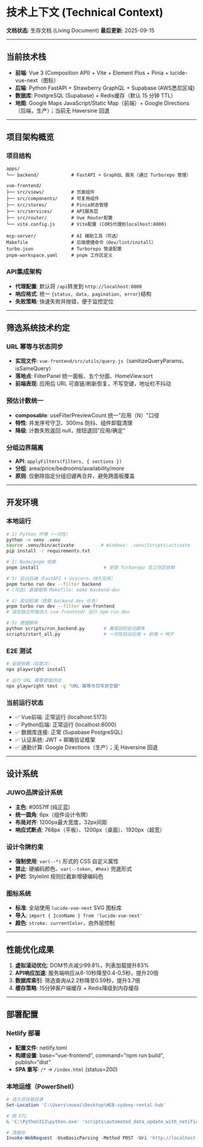 # 技术上下文 (Technical Context)

**文档状态**: 生存文档 (Living Document)
**最后更新**: 2025-09-15

---

## 当前技术栈

- **前端**: Vue 3 (Composition API) + Vite + Element Plus + Pinia + lucide-vue-next（图标）
- **后端**: Python FastAPI + Strawberry GraphQL + Supabase (AWS悉尼区域)
- **数据库**: PostgreSQL (Supabase) + Redis缓存（默认 15 分钟 TTL）
- **地图**: Google Maps JavaScript/Static Map（前端）+ Google Directions（后端，生产）；当前无 Haversine 回退

---

## 项目架构概览

### 项目结构
```
apps/
└── backend/            # FastAPI + GraphQL 服务（通过 Turborepo 管理）

vue-frontend/
├── src/views/          # 页面组件
├── src/components/     # 可复用组件
├── src/stores/         # Pinia状态管理
├── src/services/       # API服务层
├── src/router/         # Vue Router配置
└── vite.config.js      # Vite配置 (CORS代理到localhost:8000)

mcp-server/             # AI 辅助工具（可选）
Makefile                # 后端便捷命令（dev/lint/install）
turbo.json              # Turborepo 管道配置
pnpm-workspace.yaml     # pnpm 工作区定义
```

### API集成架构
- **代理配置**: 默认将 `/api`转发到 `http://localhost:8000`
- **响应格式**: 统一 `{status, data, pagination, error}`结构
- **失败策略**: 快速失败并抛错，便于监控定位

---

## 筛选系统技术约定

### URL 幂等与状态同步
- **实现文件**: `vue-frontend/src/utils/query.js`（sanitizeQueryParams、isSameQuery）
- **落地点**: FilterPanel 统一面板、五个分面、HomeView.sort
- **前端表现**: 应用后 URL 可直链/刷新恢复，不写空键，地址栏不抖动

### 预估计数统一
- **composable**: useFilterPreviewCount 统一"应用（N）"口径
- **特性**: 并发序号守卫、300ms 防抖、组件卸载清理
- **降级**: 计数失败返回 null，按钮退回"应用/确定"

### 分组边界隔离
- **API**: `applyFilters(filters, { sections })`
- **分组**: area/price/bedrooms/availability/more
- **原则**: 仅删除指定分组旧键再合并，避免跨面板覆盖

---

## 开发环境

### 本地运行
```bash
# 1) Python 环境（一次性）
python -m venv .venv
source .venv/bin/activate          # Windows: .venv\Scripts\activate
pip install -r requirements.txt

# 2) Node/pnpm 依赖
pnpm install                        # 安装 Turborepo 及工作区依赖

# 3) 启动后端（FastAPI + Uvicorn，持久任务）
pnpm turbo run dev --filter backend
# (可选) 直接使用 Makefile: make backend-dev

# 4) 启动前端（依赖 backend dev 任务）
pnpm turbo run dev --filter vue-frontend
# 或在独立终端进入 vue-frontend/ 运行 npm run dev

# 5) 便捷脚本
python scripts/run_backend.py       # 兼容旧的启动脚本
scripts/start_all.py                # 一次性启动后端 + 前端 + MCP
```

### E2E 测试
```bash
# 安装依赖（如首次）
npx playwright install

# 运行 URL 幂等冒烟测试
npx playwright test -g "URL 幂等与仅写非空键"
```

### 当前运行状态
- ✅ Vue前端: 正常运行 (localhost:5173)
- ✅ Python后端: 正常运行 (localhost:8000)
- ✅ 数据库连接: 正常 (Supabase PostgreSQL)
- ✅ 认证系统: JWT + 邮箱验证框架
- ✅ 通勤计算: Google Directions（生产）；无 Haversine 回退

---

## 设计系统

### JUWO品牌设计系统
- **主色**: #0057ff (纯正蓝)
- **统一圆角**: 6px（组件设计令牌）
- **布局对齐**: 1200px最大宽度，32px间距
- **响应式断点**: 768px（平板）、1200px（桌面）、1920px（超宽）

### 设计令牌约束
- **强制使用**: `var(--*)` 形式的 CSS 自定义属性
- **禁止**: 硬编码颜色、`var(--token, #hex)` 兜底形式
- **护栏**: Stylelint 规则拦截新增硬编码色

### 图标系统
- **标准**: 全站使用 `lucide-vue-next` SVG 图标库
- **导入**: `import { IconName } from 'lucide-vue-next'`
- **颜色**: `stroke: currentColor`，由外层控制

---

## 性能优化成果

1. **虚拟滚动优化**: DOM节点减少99.8%，列表加载提升83%
2. **API响应加速**: 服务端响应从8-10秒降至0.4-0.5秒，提升20倍
3. **数据库索引**: 筛选查询从2.2秒降至0.59秒，提升3.7倍
4. **缓存策略**: 15分钟客户端缓存 + Redis降级到内存缓存

---

## 部署配置

### Netlify 部署
- **配置文件**: netlify.toml
- **构建设置**: base="vue-frontend", command="npm run build", publish="dist"
- **SPA 重写**: `/*` → `/index.html` (status=200)

### 本地运维（PowerShell）
```powershell
# 进入项目根目录
Set-Location 'C:\Users\nuoai\Desktop\WEB-sydney-rental-hub'

# 跑 ETL
& 'C:\Python313\python.exe' 'scripts\automated_data_update_with_notifications.py' --run-once

# 清缓存
Invoke-WebRequest -UseBasicParsing -Method POST -Uri 'http://localhost:8000/api/cache/invalidate?invalidate_all=true' | Out-Null
